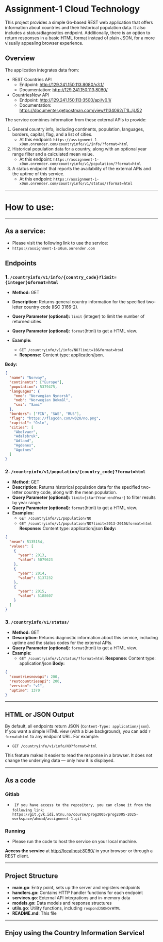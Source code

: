 # Assignment-1 Cloud Technology

This project provides a simple Go-based REST web application that offers information about countries and their historical population data. It also includes a status/diagnostics endpoint. Additionally, there is an option to return responses in a basic HTML format instead of plain JSON, for a more visually appealing browser experience.

## Overview
The application integrates data from:
- REST Countries API 
    - Endpoint:      http://129.241.150.113:8080/v3.1/
    - Documentation: http://129.241.150.113:8080/
- CountriesNow API 
     - Endpoint:      http://129.241.150.113:3500/api/v0.1/
     - Documentation: https://documenter.getpostman.com/view/1134062/T1LJjU52

The service combines information from these external APIs to provide:
1. General country info, including continents, population, languages, borders, capital, flag, and a list of cities.
   - At this endpoint:
   ```https://assignment-1-x0um.onrender.com/countryinfo/v1/info/?format=html```
2. Historical population data for a country, along with an optional year range filter and a calculated mean value.
   - At this endpoint:
   ```https://assignment-1-x0um.onrender.com/countryinfo/v1/population/?format=html```
3. A status endpoint that reports the availability of the external APIs and the uptime of this service.
   - At this endpoint:
   ```https://assignment-1-x0um.onrender.com/countryinfo/v1/status/?format=html```

---
# How to use:
---
## As a service:
- Please visit the following link to use the service:
- ```https://assignment-1-x0um.onrender.com```

## Endpoints

### 1. `/countryinfo/v1/info/{country_code}?limit={integer}&format=html`
- **Method:** GET  
- **Description:** Returns general country information for the specified two-letter country code (ISO 3166-2).  
- **Query Parameter (optional):** `limit` (integer) to limit the number of returned cities.
- **Query Parameter (optional):** `format`(html) to get a HTML view.

- **Example:**   
  - `GET /countryinfo/v1/info/NO?limit=10&format=html`
  - **Response:** Content type: application/json.

**Body:**
```json
{
  "name": "Norway",
  "continents": ["Europe"],
  "population": 5379475,
  "languages": {
    "nno": "Norwegian Nynorsk",
    "nob": "Norwegian Bokmål",
    "smi": "Sami"
  },
  "borders": ["FIN", "SWE", "RUS"],
  "flag": "https://flagcdn.com/w320/no.png",
  "capital": "Oslo",
  "cities": [
    "Abelvaer",
    "Adalsbruk",
    "Adland",
    "Agdenes",
    "Agotnes"
  ]
}
```

### 2. `/countryinfo/v1/population/{country_code}?format=html`
- **Method:** GET  
- **Description:** Returns historical population data for the specified two-letter country code, along with the mean population.  
- **Query Parameter (optional):** `limit={startYear-endYear}` to filter results by year range. 
- **Query Parameter (optional):** `format`(html) to get a HTML view. 
- **Examples:**  
  - `GET /countryinfo/v1/population/NO`  
  - `GET /countryinfo/v1/population/NO?limit=2013-2015&format=html`
  **Response:** Content type: application/json
  **Body:**
```json
{
  "mean": 5135154,
  "values": [
    {
      "year": 2013,
      "value": 5079623
    },
    {
      "year": 2014,
      "value": 5137232
    },
    {
      "year": 2015,
      "value": 5188607
    }
  ]
}
```

### 3. `/countryinfo/v1/status/`
- **Method:** GET  
- **Description:** Returns diagnostic information about this service, including uptime and the status codes for the external APIs.
- **Query Parameter (optional):** `format`(html) to get a HTML view.  
- **Example:**  
  - `GET /countryinfo/v1/status/?format=html`
  **Response:** Content type: application/json
  **Body:**
``` json
{
  "countriesnowapi": 200,
  "restcountriesapi": 200,
  "version": "v1",
  "uptime": 1370
}
```

---

## HTML or JSON Output
By default, all endpoints return JSON (`Content-Type: application/json`).  
If you want a simple HTML view (with a blue background), you can add `?format=html` to any endpoint URL. For example:
- `GET /countryinfo/v1/info/NO?format=html`

This feature makes it easier to read the response in a browser. It does not change the underlying data — only how it is displayed.

---

## As a code
### Gitlab
- ` If you have access to the repository, you can clone it from the following link:`
``` https://git.gvk.idi.ntnu.no/course/prog2005/prog2005-2025-workspace/ahmad/assignment-1.git```
### Running
- Please run the code to host the service on your local machine.

**Access the service** at [http://localhost:8080/](http://localhost:8080/) in your browser or through a REST client.

---

## Project Structure

- **main.go**: Entry point, sets up the server and registers endpoints  
- **handlers.go**: Contains HTTP handler functions for each endpoint  
- **services.go**: External API integrations and in-memory data  
- **models.go**: Data models and response structures  
- **utils.go**: Utility functions, including `respondJSONOrHTML`  
- **README.md**: This file

---
## Enjoy using the Country Information Service!
